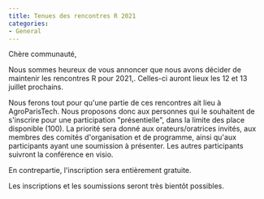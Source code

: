 ```yaml
---
title: Tenues des rencontres R 2021
categories:
- General
---
```


Chère communauté,

Nous sommes heureux de vous annoncer que nous avons décider de
maintenir les rencontres R pour 2021,. Celles-ci auront lieux les 12
et 13 juillet prochains.

Nous ferons tout pour qu'une partie de ces rencontres ait lieu à
AgroParisTech. Nous proposons donc aux personnes qui le souhaitent de
s'inscrire pour une participation "présentielle", dans la limite des
place disponible (100). La priorité sera donné aux orateurs/oratrices
invités, aux membres des comités d'organisation et de programme, ainsi
qu'aux participants ayant une soumission à présenter. Les autres
participants suivront la conférence en visio.

En contrepartie, l'inscription sera entièrement gratuite.

Les inscriptions et les soumissions seront très bientôt possibles.





